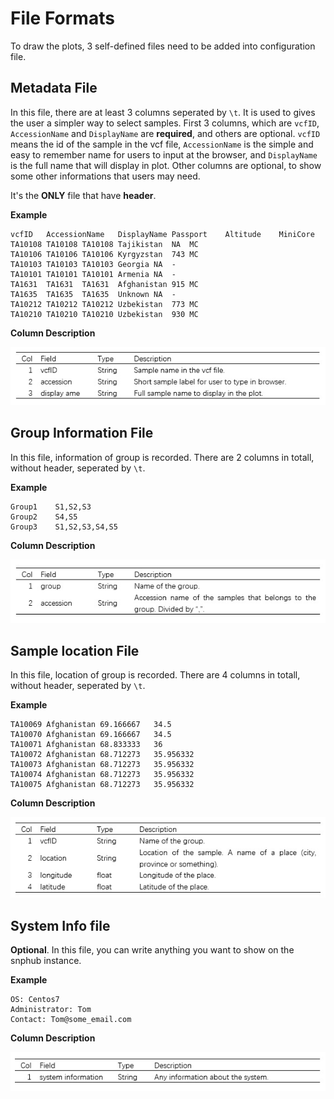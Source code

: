 # File Formats

To draw the plots, 3 self-defined files need to be added into configuration file.

## Metadata File

In this file, there are at least 3 columns seperated by `\t`. It is used to gives the user a simpler way to select samples. First 3 columns, which are `vcfID`, `AccessionName` and `DisplayName` are **required**, and others are optional. `vcfID` means the id of the sample in the vcf file, `AccessionName` is the simple and easy to remember name for users to input at the browser, and `DisplayName` is the full name that will display in plot. Other columns are optional, to show some other informations that users may need. 

It's the **ONLY** file that have **header**.

**Example**

```
vcfID	AccessionName	DisplayName	Passport	Altitude	MiniCore
TA10108	TA10108	TA10108	Tajikistan	NA	MC
TA10106	TA10106	TA10106	Kyrgyzstan	743	MC
TA10103	TA10103	TA10103	Georgia	NA	-
TA10101	TA10101	TA10101	Armenia	NA	-
TA1631	TA1631	TA1631	Afghanistan	915	MC
TA1635	TA1635	TA1635	Unknown	NA	-
TA10212	TA10212	TA10212	Uzbekistan	773	MC
TA10210	TA10210	TA10210	Uzbekistan	930	MC
```

**Column Description**

![](./../img/Config-1.jpg)

## Group Information File

In this file, information of group is recorded. There are 2 columns in totall, without header, seperated by `\t`.

**Example**

```
Group1    S1,S2,S3
Group2    S4,S5
Group3    S1,S2,S3,S4,S5
```

**Column Description**

![](./../img/Config-2.jpg)

## Sample location File

In this file, location of group is recorded. There are 4 columns in totall, without header, seperated by `\t`.

**Example**

```
TA10069	Afghanistan	69.166667	34.5
TA10070	Afghanistan	69.166667	34.5
TA10071	Afghanistan	68.833333	36
TA10072	Afghanistan	68.712273	35.956332
TA10073	Afghanistan	68.712273	35.956332
TA10074	Afghanistan	68.712273	35.956332
TA10075	Afghanistan	68.712273	35.956332
```

**Column Description**

![](./../img/Config-3.jpg)

## System Info file

**Optional**. In this file, you can write anything you want to show on the snphub instance.

**Example**

```
OS: Centos7
Administrator: Tom
Contact: Tom@some_email.com
```

**Column Description**

![](./../img/Config-4.jpg)